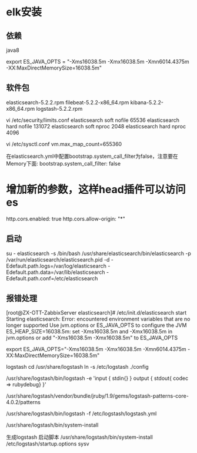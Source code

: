 
# elk安装

## 依赖
java8

export ES_JAVA_OPTS = "-Xms16038.5m -Xmx16038.5m -Xmn6014.4375m -XX:MaxDirectMemorySize=16038.5m"
## 软件包
elasticsearch-5.2.2.rpm
filebeat-5.2.2-x86_64.rpm
kibana-5.2.2-x86_64.rpm
logstash-5.2.2.rpm


vi /etc/security/limits.conf
elasticsearch soft nofile 65536
elasticsearch hard nofile 131072
elasticsearch soft nproc 2048
elasticsearch hard nproc 4096

vi /etc/sysctl.conf 
vm.max_map_count=655360


在elasticsearch.yml中配置bootstrap.system_call_filter为false，注意要在Memory下面:
bootstrap.system_call_filter: false
# 增加新的参数，这样head插件可以访问es
http.cors.enabled: true
http.cors.allow-origin: "*"

## 启动
su - elasticsearch  -s /bin/bash
/usr/share/elasticsearch/bin/elasticsearch -p /var/run/elasticsearch/elasticsearch.pid -d -Edefault.path.logs=/var/log/elasticsearch -Edefault.path.data=/var/lib/elasticsearch -Edefault.path.conf=/etc/elasticsearch


## 报错处理
[root@ZX-OTT-ZabbixServer elasticsearch]# /etc/init.d/elasticsearch start 
Starting elasticsearch: Error: encountered environment variables that are no longer supported
Use jvm.options or ES_JAVA_OPTS to configure the JVM
ES_HEAP_SIZE=16038.5m: set -Xms16038.5m and -Xmx16038.5m in jvm.options or add "-Xms16038.5m -Xmx16038.5m" to ES_JAVA_OPTS


export ES_JAVA_OPTS="-Xms16038.5m -Xmx16038.5m -Xmn6014.4375m -XX:MaxDirectMemorySize=16038.5m"



logstash
cd /usr/share/logstash
ln -s /etc/logstash ./config


/usr/share/logstash/bin/logstash -e 'input { stdin{} } output { stdout{ codec => rubydebug} }'

/usr/share/logstash/vendor/bundle/jruby/1.9/gems/logstash-patterns-core-4.0.2/patterns



/usr/share/logstash/bin/logstash -f  /etc/logstash/logstash.yml

/usr/share/logstash/bin/system-install



生成logstash 启动脚本
/usr/share/logstash/bin/system-install /etc/logstash/startup.options  sysv
